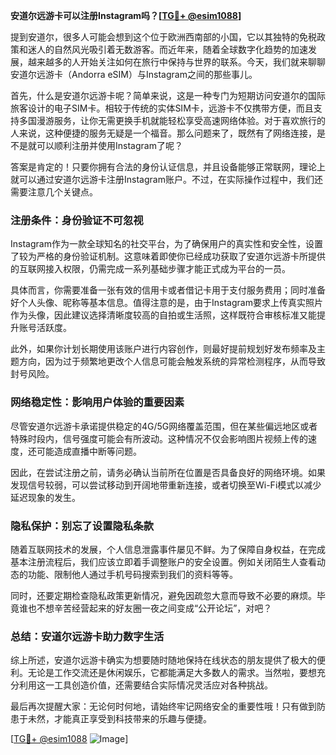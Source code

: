 **安道尔远游卡可以注册Instagram吗？[[TG💪+ @esim1088](https://t.me/s/esim1088)]**

提到安道尔，很多人可能会想到这个位于欧洲西南部的小国，它以其独特的免税政策和迷人的自然风光吸引着无数游客。而近年来，随着全球数字化趋势的加速发展，越来越多的人开始关注如何在旅行中保持与世界的联系。今天，我们就来聊聊安道尔远游卡（Andorra eSIM）与Instagram之间的那些事儿。

首先，什么是安道尔远游卡呢？简单来说，这是一种专门为短期访问安道尔的国际旅客设计的电子SIM卡。相较于传统的实体SIM卡，远游卡不仅携带方便，而且支持多国漫游服务，让你无需更换手机就能轻松享受高速网络体验。对于喜欢旅行的人来说，这种便捷的服务无疑是一个福音。那么问题来了，既然有了网络连接，是不是就可以顺利注册并使用Instagram了呢？

答案是肯定的！只要你拥有合法的身份认证信息，并且设备能够正常联网，理论上就可以通过安道尔远游卡注册Instagram账户。不过，在实际操作过程中，我们还需要注意几个关键点。

### 注册条件：身份验证不可忽视

Instagram作为一款全球知名的社交平台，为了确保用户的真实性和安全性，设置了较为严格的身份验证机制。这意味着即使你已经成功获取了安道尔远游卡所提供的互联网接入权限，仍需完成一系列基础步骤才能正式成为平台的一员。

具体而言，你需要准备一张有效的信用卡或者借记卡用于支付服务费用；同时准备好个人头像、昵称等基本信息。值得注意的是，由于Instagram要求上传真实照片作为头像，因此建议选择清晰度较高的自拍或生活照，这样既符合审核标准又能提升账号活跃度。

此外，如果你计划长期使用该账户进行内容创作，则最好提前规划好发布频率及主题方向，因为过于频繁地更改个人信息可能会触发系统的异常检测程序，从而导致封号风险。

### 网络稳定性：影响用户体验的重要因素

尽管安道尔远游卡承诺提供稳定的4G/5G网络覆盖范围，但在某些偏远地区或者特殊时段内，信号强度可能会有所波动。这种情况不仅会影响图片视频上传的速度，还可能造成直播中断等问题。

因此，在尝试注册之前，请务必确认当前所在位置是否具备良好的网络环境。如果发现信号较弱，可以尝试移动到开阔地带重新连接，或者切换至Wi-Fi模式以减少延迟现象的发生。

### 隐私保护：别忘了设置隐私条款

随着互联网技术的发展，个人信息泄露事件屡见不鲜。为了保障自身权益，在完成基本注册流程后，我们应该立即着手调整账户的安全设置。例如关闭陌生人查看动态的功能、限制他人通过手机号码搜索到我们的资料等等。

同时，还要定期检查隐私政策更新情况，避免因疏忽大意而导致不必要的麻烦。毕竟谁也不想辛苦经营起来的好友圈一夜之间变成“公开论坛”，对吧？

### 总结：安道尔远游卡助力数字生活

综上所述，安道尔远游卡确实为想要随时随地保持在线状态的朋友提供了极大的便利。无论是工作交流还是休闲娱乐，它都能满足大多数人的需求。当然啦，要想充分利用这一工具创造价值，还需要结合实际情况灵活应对各种挑战。

最后再次提醒大家：无论何时何地，请始终牢记网络安全的重要性哦！只有做到防患于未然，才能真正享受到科技带来的乐趣与便捷。

[[TG💪+ @esim1088](https://t.me/s/esim1088) ![Image](https://i.postimg.cc/4NQfJmqS/Snipaste-2025-05-13-00-14-12.png)]